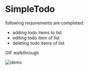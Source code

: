 # SimpleTodo

following requirements are completed:
- adding todo items to list
- editing todo item of list
- deleting todo items of list

GIF walkthrough




![demo](https://cloud.githubusercontent.com/assets/25301133/22954939/5caf7d9a-f2e7-11e6-99f7-1cc118d9c6c9.gif)
